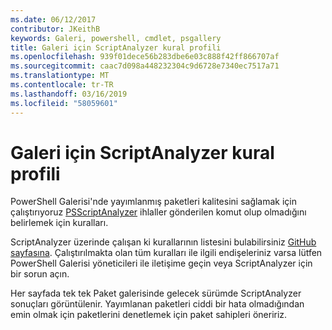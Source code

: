 ```yaml
---
ms.date: 06/12/2017
contributor: JKeithB
keywords: Galeri, powershell, cmdlet, psgallery
title: Galeri için ScriptAnalyzer kural profili
ms.openlocfilehash: 939f01dece56b283dbe6e03c888f42ff866707af
ms.sourcegitcommit: caac7d098a448232304c9d6728e7340ec7517a71
ms.translationtype: MT
ms.contentlocale: tr-TR
ms.lasthandoff: 03/16/2019
ms.locfileid: "58059601"
---
```

# <a name="scriptanalyzer-rule-profile-for-gallery"></a>Galeri için ScriptAnalyzer kural profili

PowerShell Galerisi'nde yayımlanmış paketleri kalitesini sağlamak için çalıştırıyoruz [PSScriptAnalyzer](https://github.com/PowerShell/PSScriptAnalyzer) ihlaller gönderilen komut olup olmadığını belirlemek için kuralları.

ScriptAnalyzer üzerinde çalışan ki kurallarının listesini bulabilirsiniz [GitHub sayfasına](https://github.com/PowerShell/PSScriptAnalyzer/blob/development/Engine/Settings/PSGallery.psd1).
Çalıştırılmakta olan tüm kuralları ile ilgili endişeleriniz varsa lütfen PowerShell Galerisi yöneticileri ile iletişime geçin veya ScriptAnalyzer için bir sorun açın.

Her sayfada tek tek Paket galerisinde gelecek sürümde ScriptAnalyzer sonuçları görüntülenir. Yayımlanan paketleri ciddi bir hata olmadığından emin olmak için paketlerini denetlemek için paket sahipleri öneririz.
